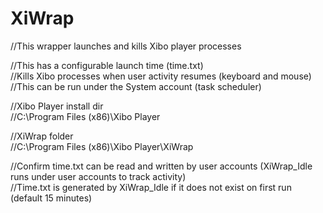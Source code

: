 # XiWrap

//This wrapper launches and kills Xibo player processes  

//This has a configurable launch time (time.txt)  
//Kills Xibo processes when user activity resumes (keyboard and mouse)  
//This can be run under the System account (task scheduler)  




//Xibo Player install dir  
//C:\Program Files (x86)\Xibo Player

//XiWrap folder  
//C:\Program Files (x86)\Xibo Player\XiWrap

//Confirm time.txt can be read and written by user accounts (XiWrap_Idle runs under user accounts to track activity)  
//Time.txt is generated by XiWrap_Idle if it does not exist on first run (default 15 minutes)  

